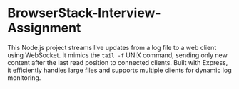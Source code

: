 # BrowserStack-Interview-Assignment
This Node.js project streams live updates from a log file to a web client using WebSocket. It mimics the `tail -f` UNIX command, sending only new content after the last read position to connected clients. Built with Express, it efficiently handles large files and supports multiple clients for dynamic log monitoring.
